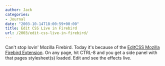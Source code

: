 ```yaml
---
author: Jack
categories:
- Journal
date: "2003-10-14T18:00:59+00:00"
title: Edit CSS Live in Firebird
url: /2003/edit-css-live-in-firebird/
---
```


Can't stop lovin' Mozilla Firebird. Today it's because of the [EditCSS Mozilla Firebird Extension][1]. On any page, hit CTRL-8 and you get a side panel with that pages stylesheet(s) loaded. Edit and see the effects live.

 [1]: http://texturizer.net/firebird/extensions/#EditCSS "Extensions"
